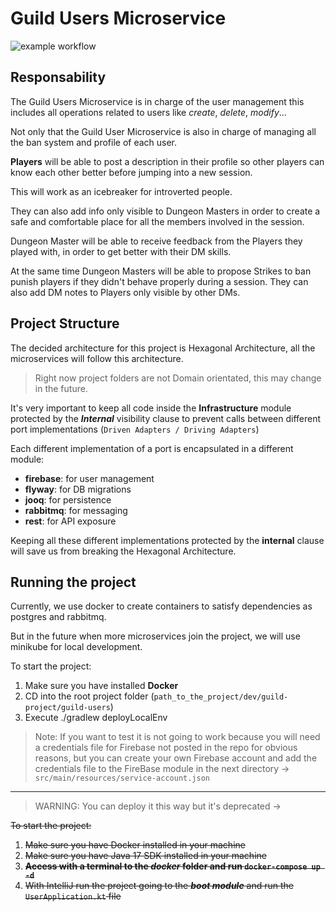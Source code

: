 # Guild Users Microservice
![example workflow](https://github.com/EtuneDnD/guild-users/actions/workflows/build.yml/badge.svg)
## Responsability
The Guild Users Microservice is in charge of the user management this includes all operations related to users like
*create*, *delete*, *modify*...

Not only that the Guild User Microservice is also in charge of managing all the ban system and profile of each user.

**Players** will be able to post a description in their profile so other players can know each other better before 
jumping into a new session. 

This will work as an icebreaker for introverted people. 

They can also add info only visible
to Dungeon Masters in order to create a safe and comfortable place for all the members involved in the session.

Dungeon Master will be able to receive feedback from the Players they played with, in order to get better with their DM 
skills. 

At the same time Dungeon Masters will be able to propose Strikes to ban punish players if they didn't behave
properly during a session. They can also add DM notes to Players only visible by other DMs.

## Project Structure
The decided architecture for this project is Hexagonal Architecture, all the microservices will follow this architecture.

>Right now project folders are not Domain orientated, this may change in the future.

It's very important to keep all code inside the **Infrastructure** module protected by the ***Internal*** visibility
clause to prevent calls between different port implementations (`Driven Adapters / Driving Adapters`)

Each different implementation of a port is encapsulated in a different module:
* **firebase**: for user management
* **flyway**: for DB migrations 
* **jooq**: for persistence
* **rabbitmq**: for messaging
* **rest**: for API exposure

Keeping all these different implementations protected by the **internal** clause will save us from breaking the Hexagonal
Architecture.

## Running the project
Currently, we use docker to create containers to satisfy dependencies as postgres and rabbitmq.

But in the future when more microservices join the project, we will use minikube for local development.

To start the project:
1. Make sure you have installed **Docker**
2. CD into the root project folder (`path_to_the_project/dev/guild-project/guild-users`)
3. Execute ./gradlew deployLocalEnv

>Note: If you want to test it is not going to work because you will need a credentials file for Firebase not posted in
> the repo for obvious reasons, but you can create your own Firebase account and add the credentials file
> to the FireBase module in the next directory -> `src/main/resources/service-account.json`

-----------------------------------------------------------
>WARNING: You can deploy it this way but it's deprecated -> 

~~To start the project:~~
1. ~~Make sure you have Docker installed in your machine~~
2. ~~Make sure you have Java 17 SDK installed in your machine~~
3. ~~**Access with a terminal to the _docker_ folder and run `docker-compose up -d`**~~
4. ~~With IntelliJ run the project going to the **_boot module_** and run the `UserApplication.kt` file~~


